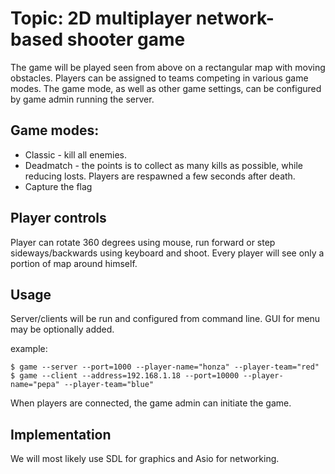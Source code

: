 # Topic: 2D multiplayer network-based shooter game

The game will be played seen from above on a rectangular map with moving obstacles.
Players can be assigned to teams competing in various game modes. The game mode, as well
as other game settings, can be configured by game admin running the server.

## Game modes:
* Classic - kill all enemies.
* Deadmatch - the points is to collect as many kills as possible, while reducing losts. Players are respawned a few seconds after death.
* Capture the flag

## Player controls
Player can rotate 360 degrees using mouse, run forward or step sideways/backwards using keyboard and shoot. Every player will see only a portion of map around himself.

## Usage
Server/clients will be run and configured from command line. GUI for menu may be optionally added.

example:
```
$ game --server --port=1000 --player-name="honza" --player-team="red"
$ game --client --address=192.168.1.18 --port=10000 --player-name="pepa" --player-team="blue"
```

When players are connected, the game admin can initiate the game.

## Implementation

We will most likely use SDL for graphics and Asio for networking.